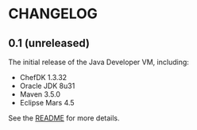 # CHANGELOG

## 0.1 (unreleased)

The initial release of the Java Developer VM, including:

 * ChefDK 1.3.32
 * Oracle JDK 8u31
 * Maven 3.5.0
 * Eclipse Mars 4.5

See the [README](README.md) for more details.

